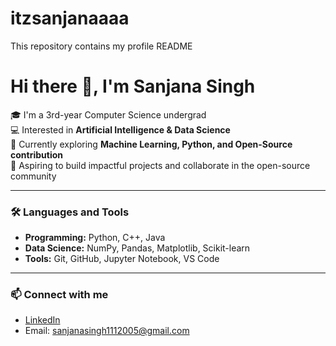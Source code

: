 # itzsanjanaaaa
This repository contains my profile README
# Hi there 👋, I'm Sanjana Singh 

🎓 I'm a 3rd-year Computer Science undergrad  
💻 Interested in **Artificial Intelligence & Data Science**  
🌱 Currently exploring **Machine Learning, Python, and Open-Source contribution**  
🚀 Aspiring to build impactful projects and collaborate in the open-source community  

---

### 🛠️ Languages and Tools
- **Programming:** Python, C++, Java  
- **Data Science:** NumPy, Pandas, Matplotlib, Scikit-learn  
- **Tools:** Git, GitHub, Jupyter Notebook, VS Code  

---

### 📫 Connect with me
- [LinkedIn](www.linkedin.com/in/sanjana2005)    
- Email: sanjanasingh1112005@gmail.com
